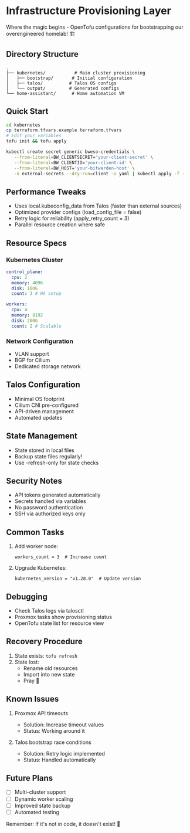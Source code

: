 # Infrastructure Provisioning Layer

Where the magic begins - OpenTofu configurations for bootstrapping our overengineered homelab! 🏗️

## Directory Structure

```
.
├── kubernetes/           # Main cluster provisioning
│   ├── bootstrap/       # Initial configuration
│   ├── talos/          # Talos OS configs
│   └── output/         # Generated configs
└── home-assistant/      # Home automation VM
```

## Quick Start

```bash
cd kubernetes
cp terraform.tfvars.example terraform.tfvars
# Edit your variables
tofu init && tofu apply

kubectl create secret generic bweso-credentials \
   --from-literal=BW_CLIENTSECRET='your-client-secret' \
   --from-literal=BW_CLIENTID='your-client-id' \
   --from-literal=BW_HOST='your-bitwarden-host' \
   -n external-secrets --dry-run=client -o yaml | kubectl apply -f -
```

## Performance Tweaks

- Uses local.kubeconfig_data from Talos (faster than external sources)
- Optimized provider configs (load_config_file = false)
- Retry logic for reliability (apply_retry_count = 3)
- Parallel resource creation where safe

## Resource Specs

### Kubernetes Cluster

```yaml
control_plane:
  cpu: 2
  memory: 4096
  disk: 100G
  count: 3 # HA setup

workers:
  cpu: 4
  memory: 8192
  disk: 200G
  count: 2 # Scalable
```

### Network Configuration

- VLAN support
- BGP for Cilium
- Dedicated storage network

## Talos Configuration

- Minimal OS footprint
- Cilium CNI pre-configured
- API-driven management
- Automated updates

## State Management

- State stored in local files
- Backup state files regularly!
- Use -refresh-only for state checks

## Security Notes

- API tokens generated automatically
- Secrets handled via variables
- No password authentication
- SSH via authorized keys only

## Common Tasks

1. Add worker node:

   ```hcl
   workers_count = 3  # Increase count
   ```

2. Upgrade Kubernetes:
   ```hcl
   kubernetes_version = "v1.28.0"  # Update version
   ```

## Debugging

- Check Talos logs via talosctl
- Proxmox tasks show provisioning status
- OpenTofu state list for resource view

## Recovery Procedure

1. State exists: `tofu refresh`
2. State lost:
   - Rename old resources
   - Import into new state
   - Pray 🙏

## Known Issues

1. Proxmox API timeouts

   - Solution: Increase timeout values
   - Status: Working around it

2. Talos bootstrap race conditions
   - Solution: Retry logic implemented
   - Status: Handled automatically

## Future Plans

- [ ] Multi-cluster support
- [ ] Dynamic worker scaling
- [ ] Improved state backup
- [ ] Automated testing

Remember: If it's not in code, it doesn't exist! 🤖

